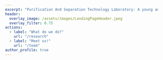 ```yaml
---
excerpt: "Purification And Separation Technology Laboratory: A young and dynamic group of engineers working on solving challenging purification and separation problems of the 21st century."
header:
  overlay_image: /assets/images/LandingPageHeader.jpeg
  overlay_filter: 0.75
actions:
  - label: "What do we do?"
    url: "/research"
  - label: "Meet us!"
    url: "/team"
author_profile: true
---
```

